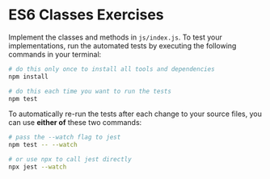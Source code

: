 # ES6 Classes Exercises

Implement the classes and methods in `js/index.js`. To test your implementations, run the automated tests by executing the following commands in your terminal:

```bash
# do this only once to install all tools and dependencies
npm install

# do this each time you want to run the tests
npm test
```

To automatically re-run the tests after each change to your source files, you can use **either of** these two commands:

```bash
# pass the --watch flag to jest
npm test -- --watch

# or use npx to call jest directly
npx jest --watch
```
